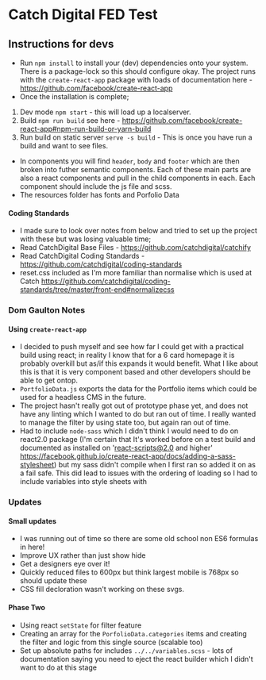 # Catch Digital FED Test

## Instructions for devs

* Run `npm install` to install your (dev) dependencies onto your system. There is a package-lock so this should configure okay. The project runs with the `create-react-app` package with loads of documentation here - https://github.com/facebook/create-react-app
* Once the installation is complete;
1. Dev mode  `npm start` - this will load up a localserver.
2. Build `npm run build` see here - https://github.com/facebook/create-react-app#npm-run-build-or-yarn-build
3. Run build on static server `serve -s build` - This is once you have run a build and want to see files.
* In components you will find `header`, `body` and `footer` which are then broken into futher semantic components. Each of these main parts are also a react components and pull in the child components in each. Each component should include the js file and scss.
* The resources folder has fonts and Porfolio Data

#### Coding Standards
* I made sure to look over notes from below and tried to set up the project with these but was losing valuable time;
* Read CatchDigital Base Files - https://github.com/catchdigital/catchify
* Read CatchDigital Coding Standards - https://github.com/catchdigital/coding-standards
* reset.css included as I'm more familiar than normalise which is used at Catch https://github.com/catchdigital/coding-standards/tree/master/front-end#normalizecss

### Dom Gaulton Notes

#### Using `create-react-app`
* I decided to push myself and see how far I could get with a practical build using react; in reality I know that for a 6 card homepage it is probably overkill but as/if this expands it would benefit. What I like about this is that it is very component based and other developers should be able to get ontop.
* `PortfolioData.js` exports the data for the Portfolio items which could be used for a headless CMS in the future. 
* The project hasn't really got out of prototype phase yet, and does not have any linting which I wanted to do but ran out of time. I really wanted to manage the filter by using state too, but again ran out of time.
* Had to include `node-sass` which I didn't think I would need to do on react2.0 package (I'm certain that It's worked before on a test build and documented as installed on 'react-scripts@2.0 and higher' https://facebook.github.io/create-react-app/docs/adding-a-sass-stylesheet) but my sass didn't compile when I first ran so added it on as a fail safe. This did lead to issues with the ordering of loading so I had to include variables into style sheets with 

### Updates

#### Small updates
* I was running out of time so there are some old school non ES6 formulas in here!
* Improve UX rather than just show hide
* Get a designers eye over it!
* Quickly reduced files to 600px but think largest mobile is 768px so should update these
* CSS fill decloration wasn't working on these svgs.

#### Phase Two
* Using react `setState` for filter feature
* Creating an array for the `PorfolioData.categories` items and creating the filter and logic from this single source (scalable too)
* Set up absolute paths for includes `../../variables.scss` - lots of documentation saying you need to eject the react builder which I didn't want to do at this stage

